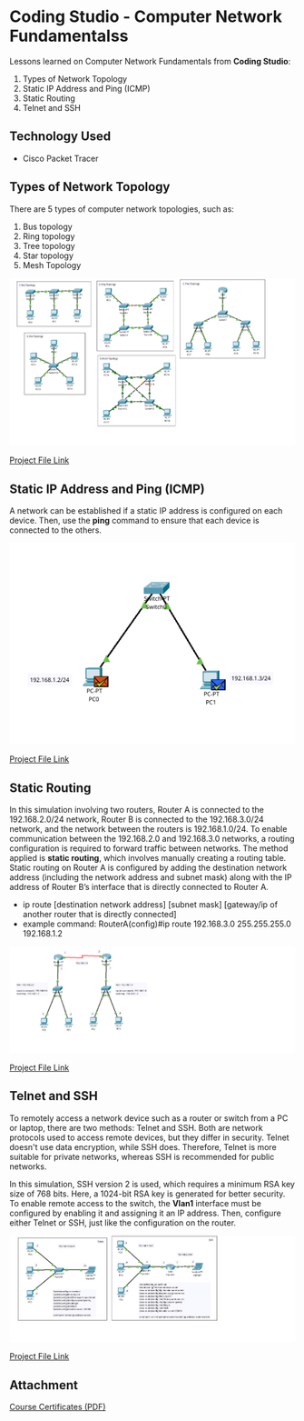 # Coding Studio - Computer Network Fundamentalss
Lessons learned on Computer Network Fundamentals from **Coding Studio**:
1. Types of Network Topology
2. Static IP Address and Ping (ICMP)
3. Static Routing
4. Telnet and SSH

## Technology Used
- Cisco Packet Tracer

## Types of Network Topology
There are 5 types of computer network topologies, such as:
1. Bus topology
2. Ring topology
3. Tree topology
4. Star topology
5. Mesh Topology

![Coding Studio - Types of Network Topology.png](https://github.com/eightball270/CodingStudio-ComputerNetworkFundamentals/blob/main/Coding%20Studio%20-%20Types%20of%20Network%20Topology.png)

[Project File Link](https://github.com/eightball270/CodingStudio-ComputerNetworkFundamentals/blob/main/Coding%20Studio%20-%20Types%20of%20Network%20Topology.pkt)

## Static IP Address and Ping (ICMP)
A network can be established if a static IP address is configured on each device. Then, use the **ping** command to ensure that each device is connected to the others.

![Coding Studio - Static IP and ICMP (Pinging).png](https://github.com/eightball270/CodingStudio-ComputerNetworkFundamentals/blob/main/Coding%20Studio%20-%20Static%20IP%20and%20ICMP%20(Pinging).png)

[Project File Link](https://github.com/eightball270/CodingStudio-ComputerNetworkFundamentals/blob/main/Coding%20Studio%20-%20Static%20IP%20and%20ICMP%20(Pinging).pkt)

## Static Routing
In this simulation involving two routers, Router A is connected to the 192.168.2.0/24 network, Router B is connected to the 192.168.3.0/24 network, and the network between the routers is 192.168.1.0/24. To enable communication between the 192.168.2.0 and 192.168.3.0 networks, a routing configuration is required to forward traffic between networks. The method applied is **static routing**, which involves manually creating a routing table. Static routing on Router A is configured by adding the destination network address (including the network address and subnet mask) along with the IP address of Router B’s interface that is directly connected to Router A.
- ip route [destination network address] [subnet mask] [gateway/ip of another router that is directly connected]
- example command: RouterA(config)#ip route 192.168.3.0 255.255.255.0 192.168.1.2

![Coding Studio - Static Routing.png](https://github.com/eightball270/CodingStudio-ComputerNetworkFundamentals/blob/main/Coding%20Studio%20-%20Static%20Routing.png)

[Project File Link](https://github.com/eightball270/CodingStudio-ComputerNetworkFundamentals/blob/main/Coding%20Studio%20-%20Static%20Routing.pkt)

## Telnet and SSH
To remotely access a network device such as a router or switch from a PC or laptop, there are two methods: Telnet and SSH. Both are network protocols used to access remote devices, but they differ in security. Telnet doesn't use data encryption, while SSH does. Therefore, Telnet is more suitable for private networks, whereas SSH is recommended for public networks.

In this simulation, SSH version 2 is used, which requires a minimum RSA key size of 768 bits. Here, a 1024-bit RSA key is generated for better security. To enable remote access to the switch, the **Vlan1** interface must be configured by enabling it and assigning it an IP address. Then, configure either Telnet or SSH, just like the configuration on the router.

![Coding Studio - Telnet and SSH.png](https://github.com/eightball270/CodingStudio-ComputerNetworkFundamentals/blob/main/Coding%20Studio%20-%20Telnet%20and%20SSH.png)

[Project File Link](https://github.com/eightball270/CodingStudio-ComputerNetworkFundamentals/blob/main/Coding%20Studio%20-%20Telnet%20and%20SSH.pkt)

## Attachment
[Course Certificates (PDF)](https://github.com/eightball270/CodingStudio-ComputerNetworkFundamentals/blob/main/Coding%20Studio%20-%20Certificates.pdf)
